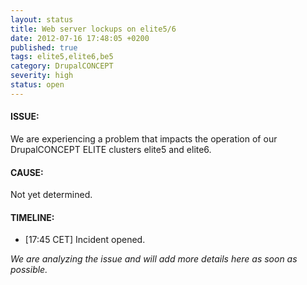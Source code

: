 ```yaml
---
layout: status
title: Web server lockups on elite5/6
date: 2012-07-16 17:48:05 +0200
published: true
tags: elite5,elite6,be5
category: DrupalCONCEPT
severity: high
status: open
---
```


#### ISSUE:

We are experiencing a problem that impacts the operation of our DrupalCONCEPT ELITE clusters elite5 and elite6. 


#### CAUSE:

Not yet determined.


#### TIMELINE:

* [17:45 CET] Incident opened. 

*We are analyzing the issue and will add more details here as soon as possible.*

